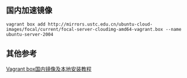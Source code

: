 ## 国内加速镜像

```
vagrant box add http://mirrors.ustc.edu.cn/ubuntu-cloud-images/focal/current/focal-server-cloudimg-amd64-vagrant.box --name ubuntu-server-2004
```

##  其他参考

[Vagrant box国内镜像及本地安装教程](https://blog.csdn.net/haiyanghan/article/details/107168972)

